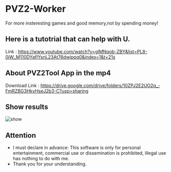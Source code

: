 # PVZ2-Worker
For more insteresting games and good memory,not by spending money!

## Here is a tutotrial that can help with U.
Link :  https://www.youtube.com/watch?v=glMNqob-ZBY&list=PL8-0iW_M110DYafIYsnL23At76dwippq0&index=1&t=21s


## About PVZ2Tool App in the mp4
Download Link : https://drive.google.com/drive/folders/10ZPJ2E2UO2q_-FmRZBG3HkvHseJ2b3-C?usp=sharing

## Show results

![show](https://user-images.githubusercontent.com/88701385/223461520-8d370222-2c69-4508-97fe-19851bddc9f5.png)

## Attention 
* I must declare in advance: This software is only for personal entertainment, commercial use or dissemination is prohibited, illegal use has nothing to do with me.
* Thank you for your understanding.
